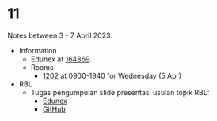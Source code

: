 # 11
Notes between 3 - 7 April 2023.

- Information
  + Edunex at [164869](https://edunex.itb.ac.id/courses/45279/preview/164869).
  + Rooms
    - [1202](https://github.com/dudung/fi6004-01-2022-2/issues/3#issuecomment-1487710412) at 0900-1940 for Wednesday (5 Apr)
- RBL
  + Tugas pengumpulan slide presentasi usulan topik RBL:
    - [Edunex](https://edunex.itb.ac.id/courses/45279/preview/164869/71501)
    - [GitHub](https://github.com/dudung/fi6004-01-2022-2/issues/5)
